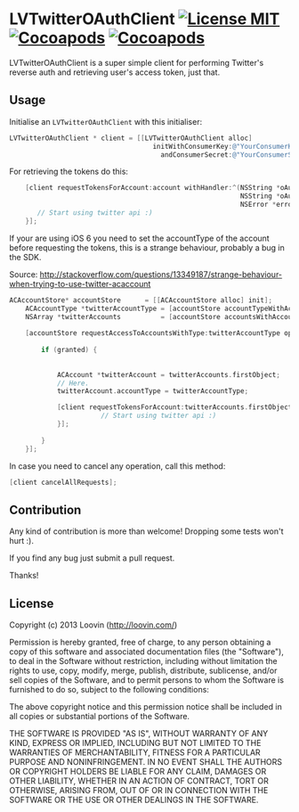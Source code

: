 # LVTwitterOAuthClient [![License MIT](https://go-shields.herokuapp.com/license-MIT-blue.png)]() [![Cocoapods](https://cocoapod-badges.herokuapp.com/v/LVTwitterOAuthClient/badge.png)](http://beta.cocoapods.org/?q=name%LVTwitterOAuthClient%2A) [![Cocoapods](https://cocoapod-badges.herokuapp.com/p/LVTwitterOAuthClient/badge.png)](http://beta.cocoapods.org/?q=name%LVTwitterOAuthClientw%2A)

LVTwitterOAuthClient is a super simple client for performing Twitter's reverse auth and retrieving user's access token, just that.

## Usage

Initialise an `LVTwitterOAuthClient` with this initialiser:

```objective-c
LVTwitterOAuthClient * client = [[LVTwitterOAuthClient alloc] 
									initWithConsumerKey:@"YourConsumerKey"
									  andConsumerSecret:@"YourConsumerSecret"];
```

For retrieving the tokens do this:
```objective-c
    [client requestTokensForAccount:account withHandler:^(NSString *oAuthAccessToken, 
    													  NSString *oAuthTokenSecret, 
    													  NSError *error) {
       // Start using twitter api :) 
    }];
```


If your are using iOS 6 you need to set the accountType of the account before requesting the tokens, this is a strange behaviour, probably a bug in the SDK.

Source: http://stackoverflow.com/questions/13349187/strange-behaviour-when-trying-to-use-twitter-acaccount

```objective-c
ACAccountStore* accountStore      = [[ACAccountStore alloc] init];
    ACAccountType *twitterAccountType = [accountStore accountTypeWithAccountTypeIdentifier:ACAccountTypeIdentifierTwitter];
    NSArray *twitterAccounts          = [accountStore accountsWithAccountType:twitterAccountType];
    
    [accountStore requestAccessToAccountsWithType:twitterAccountType options:NULL completion:^(BOOL granted, NSError *error) {
       
        if (granted) {
            
            
            ACAccount *twitterAccount = twitterAccounts.firstObject;
            // Here.
            twitterAccount.accountType = twitterAccountType;

            [client requestTokensForAccount:twitterAccounts.firstObject withHandler:^(NSString *oAuthAccessToken, NSString *oAuthTokenSecret, NSError *error) {
                       // Start using twitter api :) 
            }];
            
        }
    }];
```
In case you need to cancel any operation, call this method:
````objective-c
[client cancelAllRequests];
````

## Contribution

Any kind of contribution is more than welcome! Dropping some tests won't hurt :). 

If you find any bug just submit a pull request. 

Thanks!

## License

Copyright (c) 2013 Loovin  (http://loovin.com/)

Permission is hereby granted, free of charge, to any person obtaining a copy
of this software and associated documentation files (the "Software"), to deal
in the Software without restriction, including without limitation the rights
to use, copy, modify, merge, publish, distribute, sublicense, and/or sell
copies of the Software, and to permit persons to whom the Software is
furnished to do so, subject to the following conditions:

The above copyright notice and this permission notice shall be included in
all copies or substantial portions of the Software.

THE SOFTWARE IS PROVIDED "AS IS", WITHOUT WARRANTY OF ANY KIND, EXPRESS OR
IMPLIED, INCLUDING BUT NOT LIMITED TO THE WARRANTIES OF MERCHANTABILITY,
FITNESS FOR A PARTICULAR PURPOSE AND NONINFRINGEMENT. IN NO EVENT SHALL THE
AUTHORS OR COPYRIGHT HOLDERS BE LIABLE FOR ANY CLAIM, DAMAGES OR OTHER
LIABILITY, WHETHER IN AN ACTION OF CONTRACT, TORT OR OTHERWISE, ARISING FROM,
OUT OF OR IN CONNECTION WITH THE SOFTWARE OR THE USE OR OTHER DEALINGS IN
THE SOFTWARE.
